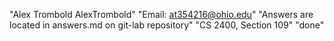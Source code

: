 "Alex Trombold AlexTrombold" 
"Email: at354216@ohio.edu"
"Answers are located in answers.md on git-lab repository"
"CS 2400, Section 109"
"done"
